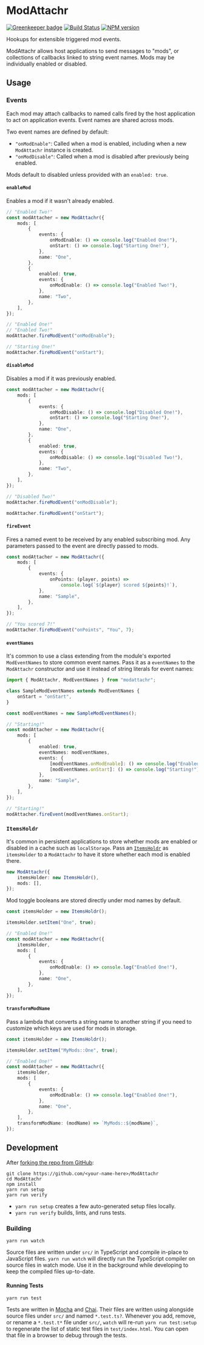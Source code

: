 <!-- Top -->

# ModAttachr

[![Greenkeeper badge](https://badges.greenkeeper.io/FullScreenShenanigans/ModAttachr.svg)](https://greenkeeper.io/)
[![Build Status](https://travis-ci.org/FullScreenShenanigans/ModAttachr.svg?branch=master)](https://travis-ci.org/FullScreenShenanigans/ModAttachr)
[![NPM version](https://badge.fury.io/js/modattachr.svg)](http://badge.fury.io/js/modattachr)

Hookups for extensible triggered mod events.

<!-- /Top -->

ModAttachr allows host applications to send messages to "mods", or collections of callbacks linked to string event names.
Mods may be individually enabled or disabled.

## Usage

### Events

Each mod may attach callbacks to named calls fired by the host application to act on application events.
Event names are shared across mods.

Two event names are defined by default:

-   `"onModEnable"`: Called when a mod is enabled, including when a new `ModAttachr` instance is created.
-   `"onModDisable"`: Called when a mod is disabled after previously being enabled.

Mods default to disabled unless provided with an `enabled: true`.

#### `enableMod`

Enables a mod if it wasn't already enabled.

```typescript
// "Enabled Two!"
const modAttacher = new ModAttachr({
    mods: [
        {
            events: {
                onModEnable: () => console.log("Enabled One!"),
                onStart: () => console.log("Starting One!"),
            },
            name: "One",
        },
        {
            enabled: true,
            events: {
                onModEnable: () => console.log("Enabled Two!"),
            },
            name: "Two",
        },
    ],
});

// "Enabled One!"
// "Enabled Two!"
modAttacher.fireModEvent("onModEnable");

// "Starting One!"
modAttacher.fireModEvent("onStart");
```

#### `disableMod`

Disables a mod if it was previously enabled.

```typescript
const modAttacher = new ModAttachr({
    mods: [
        {
            events: {
                onModDisable: () => console.log("Disabled One!"),
                onStart: () => console.log("Starting One!"),
            },
            name: "One",
        },
        {
            enabled: true,
            events: {
                onModDisable: () => console.log("Disabled Two!"),
            },
            name: "Two",
        },
    ],
});

// "Disabled Two!"
modAttacher.fireModEvent("onModDisable");

modAttacher.fireModEvent("onStart");
```

#### `fireEvent`

Fires a named event to be received by any enabled subscribing mod.
Any parameters passed to the event are directly passed to mods.

```typescript
const modAttacher = new ModAttachr({
    mods: [
        {
            events: {
                onPoints: (player, points) =>
                    console.log(`${player} scored ${points}!`),
            },
            name: "Sample",
        },
    ],
});

// "You scored 7!"
modAttacher.fireModEvent("onPoints", "You", 7);
```

#### `eventNames`

It's common to use a class extending from the module's exported `ModEventNames` to store common event names.
Pass it as a `eventNames` to the `ModAttachr` constructor and use it instead of string literals for event names:

```typescript
import { ModAttachr, ModEventNames } from "modattachr";

class SampleModEventNames extends ModEventNames {
    onStart = "onStart",
}

const modEventNames = new SampleModEventNames();

// "Starting!"
const modAttacher = new ModAttachr({
    mods: [
        {
            enabled: true,
            eventNames: modEventNames,
            events: {
                [modEventNames.onModEnable]: () => console.log("Enabled!"),
                [modEventNames.onStart]: () => console.log("Starting!"),
            },
            name: "Sample",
        },
    ],
});

// "Starting!"
modAttacher.fireEvent(modEventNames.onStart);
```

### `ItemsHoldr`

It's common in persistent applications to store whether mods are enabled or disabled in a cache such as `localStorage`.
Pass an [`ItemsHoldr`](https://github.com/FullScreenShenanigans/ItemsHoldr) as `itemsHolder` to a `ModAttachr` to have it store whether each mod is enabled there.

```typescript
new ModAttachr({
    itemsHolder: new ItemsHoldr(),
    mods: [],
});
```

Mod toggle booleans are stored directly under mod names by default.

```typescript
const itemsHolder = new ItemsHoldr();

itemsHolder.setItem("One", true);

// "Enabled One!"
const modAttacher = new ModAttachr({
    itemsHolder,
    mods: [
        {
            events: {
                onModEnable: () => console.log("Enabled One!"),
            },
            name: "One",
        },
    ],
});
```

#### `transformModName`

Pass a lambda that converts a string name to another string if you need to customize which keys are used for mods in storage.

```typescript
const itemsHolder = new ItemsHoldr();

itemsHolder.setItem("MyMods::One", true);

// "Enabled One!"
const modAttacher = new ModAttachr({
    itemsHolder,
    mods: [
        {
            events: {
                onModEnable: () => console.log("Enabled One!"),
            },
            name: "One",
        },
    ],
    transformModName: (modName) => `MyMods::${modName}`,
});
```

<!-- Development -->

## Development

After [forking the repo from GitHub](https://help.github.com/articles/fork-a-repo/):

```
git clone https://github.com/<your-name-here>/ModAttachr
cd ModAttachr
npm install
yarn run setup
yarn run verify
```

-   `yarn run setup` creates a few auto-generated setup files locally.
-   `yarn run verify` builds, lints, and runs tests.

### Building

```shell
yarn run watch
```

Source files are written under `src/` in TypeScript and compile in-place to JavaScript files.
`yarn run watch` will directly run the TypeScript compiler on source files in watch mode.
Use it in the background while developing to keep the compiled files up-to-date.

#### Running Tests

```shell
yarn run test
```

Tests are written in [Mocha](https://github.com/mochajs/mocha) and [Chai](https://github.com/chaijs/chai).
Their files are written using alongside source files under `src/` and named `*.test.ts?`.
Whenever you add, remove, or rename a `*.test.t*` file under `src/`, `watch` will re-run `yarn run test:setup` to regenerate the list of static test files in `test/index.html`.
You can open that file in a browser to debug through the tests.

<!-- Maps -->
<!-- /Maps -->
<!-- /Development -->
